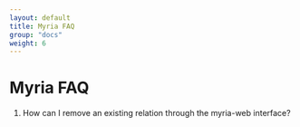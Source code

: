 ```yaml
---
layout: default
title: Myria FAQ
group: "docs"
weight: 6
---
```


# Myria FAQ

1) How can I remove an existing relation through the myria-web interface?
